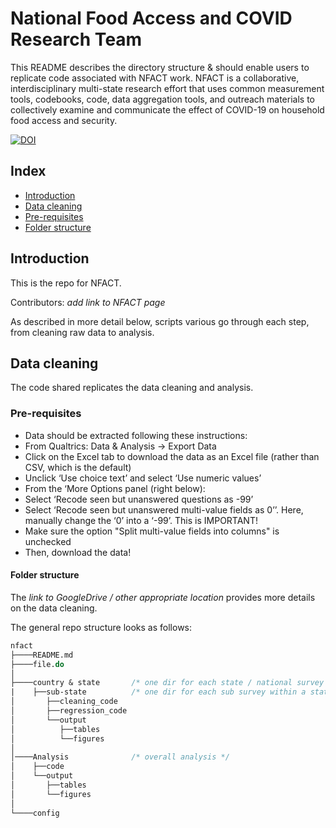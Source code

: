 # National Food Access and COVID Research Team

This README describes the directory structure & should enable users to replicate code associated with NFACT work. NFACT is a collaborative, interdisciplinary multi-state research effort that uses common measurement tools, codebooks, code, data aggregation tools, and outreach materials to collectively examine and communicate the effect of COVID-19 on household food access and security.

<a href="https://zenodo.org/badge/latestdoi/279348981"><img src="https://zenodo.org/badge/279348981.svg" alt="DOI"></a>

## Index

 - [Introduction](#introduction)
 - [Data cleaning](#data-cleaning)
 - [Pre-requisites](#pre-requisites)
 - [Folder structure](#folder-structure)

## Introduction

This is the repo for NFACT.<br>

Contributors: *add link to NFACT page*

As described in more detail below, scripts various go through each step, from cleaning raw data to analysis.

## Data cleaning

The code shared replicates the data cleaning and analysis.

### Pre-requisites

 - Data should be extracted following these instructions: 
 - From Qualtrics: Data & Analysis → Export Data 
 - Click on the Excel tab to download the data as an Excel file (rather than CSV, which is the default)
 - Unclick ‘Use choice text’ and select ‘Use numeric values’
 - From the ‘More Options panel (right below): 
 - Select ‘Recode seen but unanswered questions as -99’ 
 - Select ‘Recode seen but unanswered multi-value fields as 0’’. Here, manually change the ‘0’ into a ‘-99’. This is IMPORTANT! 
 - Make sure the option "Split multi-value fields into columns" is unchecked 
 - Then, download the data!

#### Folder structure

The *link to GoogleDrive / other appropriate location* provides more details on the data cleaning.

The general repo structure looks as follows:<br>

```stata
nfact
├────README.md
├────file.do
│    
├────country & state       /* one dir for each state / national survey */
|    ├──sub-state          /* one dir for each sub survey within a state */
│       ├──cleaning_code        
│       ├──regression_code
│       └──output
│          ├──tables
│          └──figures
│
│────Analysis              /* overall analysis */
│    ├──code
│    └──output
│       ├──tables
│       └──figures
│   
└────config
```

